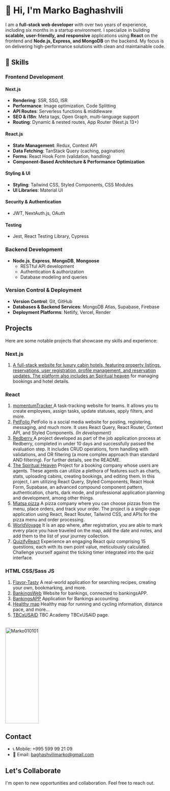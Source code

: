 
# 👋 Hi, I'm Marko Baghashvili  

I am a **full-stack web developer** with over two years of experience, including six months in a startup environment. I specialize in building **scalable, user-friendly, and responsive** applications using **React** on the frontend and **Node.js, Express, and MongoDB** on the backend. My focus is on delivering high-performance solutions with clean and maintainable code.  

## 🚀 Skills  

### **Frontend Development**  

#### **Next.js**  
- **Rendering**: SSR, SSG, ISR  
- **Performance**: Image optimization, Code Splitting  
- **API Routes**: Serverless functions & middleware  
- **SEO & i18n**: Meta tags, Open Graph, multi-language support  
- **Routing**: Dynamic & nested routes, App Router (Next.js 13+)  

#### **React.js**  
- **State Management**: Redux, Context API  
- **Data Fetching**: TanStack Query (caching, pagination)  
- **Forms**: React Hook Form (validation, handling)  
- **Component-Based Architecture & Performance Optimization**  

#### **Styling & UI**  
- **Styling**: Tailwind CSS, Styled Components, CSS Modules  
- **UI Libraries**: Material UI  

#### **Security & Authentication**  
- JWT, NextAuth.js, OAuth  

#### **Testing**  
- Jest, React Testing Library, Cypress  

### **Backend Development**  
- **Node.js**, **Express**, **MongoDB**, **Mongoose**  
  - RESTful API development  
  - Authentication & authorization  
  - Database modeling and queries  

### **Version Control & Deployment**  
- **Version Control**: Git, GitHub  
- **Databases & Backend Services**: MongoDB Atlas, Supabase, Firebase  
- **Deployment Platforms**: Netlify, Vercel, Render  

## Projects
Here are some notable projects that showcase my skills and experience:
### Next.js
1. <a href="https://spiritual-heaven-website.vercel.app/">A full-stack website for luxury cabin hotels, featuring property listings, reservations, user registration, profile management, and reservation updates. The platform also includes an <a href="https://spiritual-heaven.netlify.app">Spiritual heaven</a> for managing bookings and hotel details.</i>
### React 
1. <a href="https://momentumtracker.netlify.app/"> momentumTracker </a> A task-tracking website for teams. It allows you to create employees, assign tasks, update statuses, apply filters, and more.</i>
2. <a href="https://petfolio.netlify.app/"> PetFolio </a> PetFolio is a social media website for posting, registering, messaging, and much more. It uses React Query, React Router, Context API, and Styled Components. <i> (In development) </i>
3. <a href="https://redberry.netlify.app/"> Redberry </a> A project developed as part of the job application process at Redberry, completed in under 10 days and successfully passed the evaluation step. It includes CRUD operations, form handling with validations, and OR filtering (a more complex approach than standard AND filtering). For further details, see the README.
4. <a href="https://spiritual-heaven.netlify.app">The Spiritual Heaven</a> Project for a booking company whose users are agents. These agents can utilize a plethora of features such as charts, stats, uploading cabins, creating bookings, and editing them. In this project, I am utilizing React Query, Styled Components, React Hook Form, Supabase, an advanced compound component pattern, authentication, charts, dark mode, and professional application planning and development, among other things.
5. <a href="https://miatsa-pizza.netlify.app/">Miatsa pizza</a> A pizza company where you can choose pizzas from the menu, place orders, and track your order. The project is a single-page application using React, React Router, Tailwind CSS, and APIs for the pizza menu and order processing.
6. <a href="https://worldvoyage.netlify.app/">WorldVoyage</a> It is an app where, after registration, you are able to mark every place you have traveled on the map, add the date and notes, and add them to the list of your journey collection.
7. <a href="https://quizifyreact.netlify.app/">QuizifyReact</a> Experience an engaging React quiz comprising 15 questions, each with its own point value, meticulously calculated. Challenge yourself against the ticking timer integrated into the quiz interface.
### HTML CSS/Sass JS 
1. <a href="https://flavor-tasty.netlify.app/">Flavor-Tasty</a> A real-world application for searching recipes, creating your own, bookmarking, and more.
2. <a href="https://bankingsweb.netlify.app/">BankingsWeb</a> Website for bankings, connected to bankingsAPP.
3. <a href="https://bankingsapp.netlify.app/">BankingsAPP</a> Application for Bankings accounting.
4. <a href="https://healthymap.netlify.app/">Healthy map</a> Healthy map for running and cycling information, distance pace, and more... 
5. <a href="https://tbcxusaid.netlify.app/">TBCxUSAID</a> TBC Academy TBCxUSAID page.
<br/>
<div style="display: flex; justify-content: flex-start;">
  <a target="_blank" rel="noopener noreferrer nofollow" href="https://github-readme-stats.vercel.app/api/top-langs?username=Marko010101&amp;show_icons=true&amp;theme=dark&amp;locale=en&amp;layout=compact">
    <img width="100%" height="300px" src="https://github-readme-stats.vercel.app/api/top-langs?username=Marko010101&amp;show_icons=true&amp;theme=dark&amp;locale=en&amp;layout=compact" alt="Marko010101" style="max-width: 100%;">
  </a>
</div>



## Contact

- 📞 Mobile: +995 599 99 21 09
- 📧 Email: baghashvilimarko@gmail.com

## Let's Collaborate

I'm open to new opportunities and collaboration. Feel free to reach out.

